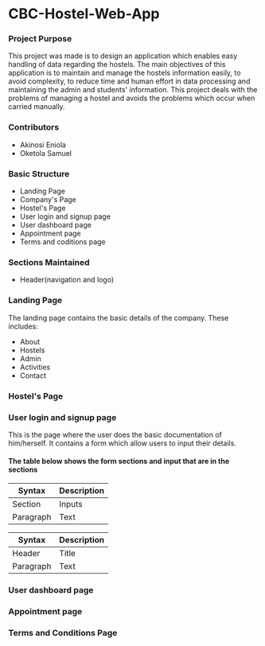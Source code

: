 # CBC-Hostel-Web-App
### Project Purpose
This project was made is to design an application which enables easy handling of data regarding the hostels. The main objectives of this application is to maintain and manage the hostels information easily, to avoid complexity, to reduce time and human effort in data processing and maintaining the admin and students' information. This project deals with the problems of managing a hostel and avoids the problems which occur when carried manually.
### Contributors
* Akinosi Eniola
* Oketola Samuel
### Basic Structure
* Landing Page
* Company's Page
* Hostel's Page
* User login and signup page
* User dashboard page
* Appointment page
* Terms and coditions page
### Sections Maintained
* Header(navigation and logo)

### Landing Page
The landing page contains the basic details of the company. These includes:
* About
* Hostels
* Admin
* Activities
* Contact

<!-- ### Company's Page
This page gives more insight about the company and it's general quality assessment -->
### Hostel's Page
### User login and signup page
This is the page where the user does the basic documentation of him/herself. It contains a form which allow users to input their details.
#### The table below shows the form sections and input that are in the sections
| Syntax | Description |
| ----------- | ----------- |
| Section | Inputs |
| Paragraph | Text |

| Syntax | Description |
| ----------- | ----------- |
| Header | Title |
| Paragraph | Text |

### User dashboard page
### Appointment page
### Terms and Conditions Page